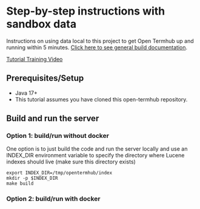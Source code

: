 # Step-by-step instructions with sandbox data
Instructions on using data local to this project to get Open Termhub up and running within 5 minutes. [Click here to see general build documentation](BUILD.md).

[Tutorial Training Video](https://youtu.be/Vto42DIMw2U)

## Prerequisites/Setup
* Java 17+
* This tutorial assumes you have cloned this open-termhub repository.

## Build and run the server

### Option 1: build/run without docker

One option is to just build the code and run the server locally and use an INDEX_DIR environment variable to specify the directory where Lucene indexes should live (make sure this directory exists)

```
export INDEX_DIR=/tmp/opentermhub/index
mkdir -p $INDEX_DIR
make build

```



### Option 2: build/run with docker
